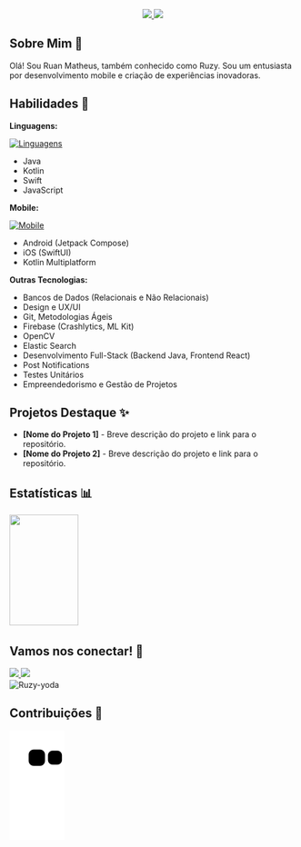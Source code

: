 <p align="center">
  <a href="https://github.com/DenverCoder1/readme-typing-svg">
    <img src="https://readme-typing-svg.herokuapp.com?font=Fira+Code&pause=1000&color=34F700&width=435&lines=Hello%2C+I'm+Ruan+Matheus+(Ruzy)"> 
  </a>
  <img src="https://cdn.discordapp.com/attachments/862883133962977284/862885851231158302/halloween-pixel-sticker-for-ios-android-giphy-transparent-pixel-art-250_200.gif" width="50">
</p>

## Sobre Mim 👋

Olá! Sou Ruan Matheus, também conhecido como Ruzy. Sou um entusiasta por desenvolvimento mobile e criação de experiências inovadoras. 

## Habilidades 🚀

**Linguagens:**

[![Linguagens](https://skillicons.dev/icons?i=java,kotlin,swift,javascript&theme=dark)](https://skillicons.dev)

* Java
* Kotlin
* Swift
* JavaScript

**Mobile:**

[![Mobile](https://skillicons.dev/icons?i=androidstudio,swift&theme=dark)](https://skillicons.dev)

* Android (Jetpack Compose)
* iOS (SwiftUI)
* Kotlin Multiplatform

**Outras Tecnologias:**

* Bancos de Dados (Relacionais e Não Relacionais)
* Design e UX/UI
* Git, Metodologias Ágeis
* Firebase (Crashlytics, ML Kit)
* OpenCV
* Elastic Search
* Desenvolvimento Full-Stack (Backend Java, Frontend React)
* Post Notifications
* Testes Unitários
* Empreendedorismo e Gestão de Projetos

## Projetos Destaque ✨

* **[Nome do Projeto 1]** - Breve descrição do projeto e link para o repositório.
* **[Nome do Projeto 2]** - Breve descrição do projeto e link para o repositório.

## Estatísticas 📊

<div align="left">  
  <img width="49%" height="195px" src="https://github-readme-stats.vercel.app/api/top-langs/?username=RuzyDev&layout=compact&hide_border=true&title_color=00bfbf&text_color=00bfbf&bg_color=0d1117" />
</div>

## Vamos nos conectar! 🤝

<div>
  <a href="https://www.linkedin.com/in/seu-usuario-linkedin">
    <img src="https://skillicons.dev/icons?i=linkedin" />
  </a>
  <a href="mailto:ruan.ruzy@gmail.com">
    <img src="https://skillicons.dev/icons?i=gmail" />
  </a>
</div>

<div>
  <img align="center" alt="Ruzy-yoda" height="120" width="700" src="https://cdn.discordapp.com/attachments/862883133962977284/862884101224661012/fundo_git.gif">
<div>

## Contribuições 🐍

![Snake animation](https://github.com/rafaballerini/rafaballerini/blob/output/github-contribution-grid-snake.svg)

